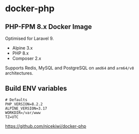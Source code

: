 # docker-php

## PHP-FPM 8.x Docker Image

Optimised for Laravel 9.

- Alpine 3.x
- PHP 8.x
- Composer 2.x

Supports Redis, MySQL and PostgreSQL on `amd64` and `arm64/v8` architectures.

## Build ENV variables

```
# Defaults
PHP_VERSION=8.2.2
ALPINE_VERSION=3.17
WORKDIR=/var/www
TZ=UTC
```

https://github.com/nicekiwi/docker-php
